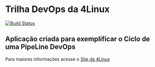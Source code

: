 # Trilha DevOps da 4Linux

<!-- Altere a Flag abaixo com sua URL do Travis -->
[![Build Status](https://travis-ci.org/AlexiaVasconcellos/DevOpsLab-HelloWorld.svg?branch=master)](https://travis-ci.org/AlexiaVasconcellos/DevOpsLab-HelloWorld)
## Aplicação criada para exemplificar o Ciclo de uma PipeLine DevOps


Para maiores informações acesse o [Site da 4Linux](https://www.4linux.com.br/cursos/devops)
